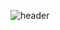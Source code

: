 ![header](https://capsule-render.vercel.app/api?type=wave&color=auto&height=300&section=header&text=Kim%20JinSeong&fontSize=90)
<!--
**KimJinSe0ng/KimJinSe0ng** is a ✨ _special_ ✨ repository because its `README.md` (this file) appears on your GitHub profile.

Here are some ideas to get you started:

- 🔭 I’m currently working on ...
- 🌱 I’m currently learning ...
- 👯 I’m looking to collaborate on ...
- 🤔 I’m looking for help with ...
- 💬 Ask me about ...
- 📫 How to reach me: ...
- 😄 Pronouns: ...
- ⚡ Fun fact: ...
-->
